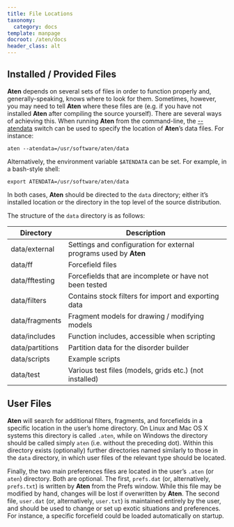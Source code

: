 ```yaml
---
title: File Locations
taxonomy:
  category: docs
template: manpage
docroot: /aten/docs
header_class: alt
---
```


## Installed / Provided Files

**Aten** depends on several sets of files in order to function properly and, generally-speaking, knows where to look for them. Sometimes, however, you may need to tell **Aten** where these files are (e.g. if you have not installed **Aten** after compiling the source yourself). There are several ways of achieving this. When running **Aten** from the command-line, the [--atendata](/aten/docs/cli/switches#atendata) switch can be used to specify the location of **Aten**’s data files. For instance:

```
aten --atendata=/usr/software/aten/data
```

Alternatively, the environment variable `$ATENDATA` can be set. For example, in a bash-style shell:

```
export ATENDATA=/usr/software/aten/data
```

In both cases, **Aten** should be directed to the `data` directory; either it’s installed location or the directory in the top level of the source distribution.

The structure of the `data` directory is as follows:

| Directory | Description |
|-----------|-------------|
| data/external | Settings and configuration for external programs used by **Aten** |
| data/ff | Forcefield files |
| data/fftesting | Forcefields that are incomplete or have not been tested |
| data/filters | Contains stock filters for import and exporting data |
| data/fragments | Fragment models for drawing / modifying models |
| data/includes | Function includes, accessible when scripting |
| data/partitions | Partition data for the disorder builder |
| data/scripts | Example scripts |
| data/test | Various test files (models, grids etc.) (not installed) |

## User Files

**Aten** will search for additional filters, fragments, and forcefields in a specific location in the user’s home directory. On Linux and Mac OS X systems this directory is called `.aten`, while on Windows the directory should be called simply `aten` (i.e. without the preceding dot). Within this directory exists (optionally) further directories named similarly to those in the `data` directory, in which user files of the relevant type should be located.

Finally, the two main preferences files are located in the user’s `.aten` (or `aten`) directory. Both are optional. The first, `prefs.dat` (or, alternatively, `prefs.txt`) is written by **Aten** from the Prefs window. While this file may be modified by hand, changes will be lost if overwritten by **Aten**. The second file, `user.dat` (or, alternatively, `user.txt`) is maintained entirely by the user, and should be used to change or set up exotic situations and preferences. For instance, a specific forcefield could be loaded automatically on startup.


